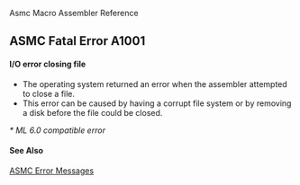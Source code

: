 Asmc Macro Assembler Reference

## ASMC Fatal Error A1001

#### I/O error closing file

- The operating system returned an error when the assembler attempted to close a file.
- This error can be caused by having a corrupt file system or by removing a disk before the file could be closed.

_* ML 6.0 compatible error_

#### See Also

[ASMC Error Messages](readme.md)